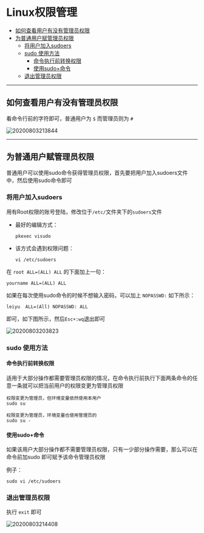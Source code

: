 # Linux权限管理
<!-- TOC -->

- [如何查看用户有没有管理员权限](#如何查看用户有没有管理员权限)
- [为普通用户赋管理员权限](#为普通用户赋管理员权限)
  - [将用户加入sudoers](#将用户加入sudoers)
  - [sudo 使用方法](#sudo-使用方法)
    - [命令执行前转换权限](#命令执行前转换权限)
    - [使用sudo+命令](#使用sudo命令)
  - [退出管理员权限](#退出管理员权限)

<!-- /TOC -->

---
## 如何查看用户有没有管理员权限

看命令行前的字符即可，普通用户为 `$` 而管理员则为 `#` 

![20200803213844](https://cdn.jsdelivr.net/gh/SuperMarioYL/ImageHostingService@master/resources/blogs/20200803213844.png)

---
## 为普通用户赋管理员权限

普通用户可以使用sudo命令获得管理员权限，首先要把用户加入sudoers文件中，然后使用sudo命令即可

### 将用户加入sudoers

用有Root权限的账号登陆，修改位于`/etc/`文件夹下的`sudoers`文件

- 最好的编辑方式：
  ```
  pkexec visudo
  ```
- 该方式会遇到权限问题：
  ```
  vi /etc/sudoers
  ```

在 `root ALL=(ALL) ALL` 的下面加上一句：

```
yourname ALL=(ALL) ALL
```

如果在每次使用sudo命令的时候不想输入密码，可以加上 `NOPASSWD:` 如下所示：

```
leiyu  ALL=(All) NOPASSWD: ALL
```

即可，如下图所示，然后`Esc+:wq`退出即可

![20200803203823](https://cdn.jsdelivr.net/gh/SuperMarioYL/ImageHostingService@master/resources/blogs/20200803203823.png)

### sudo 使用方法

#### 命令执行前转换权限

适用于大部分操作都需要管理员权限的情况，在命令执行前执行下面两条命令的任意一条就可以把当前用户的权限变更为管理员权限

```
权限变更为管理员，但环境变量依然使用本用户
sudo su 

权限变更为管理员，环境变量也使用管理员的
sudo su - 
```

#### 使用sudo+命令

如果该用户大部分操作都不需要管理员权限，只有一少部分操作需要，那么可以在命令前加sudo 即可赋予该命令管理员权限

例子：

```
sudo vi /etc/sudoers
```

### 退出管理员权限

执行 `exit` 即可

![20200803214408](https://cdn.jsdelivr.net/gh/SuperMarioYL/ImageHostingService@master/resources/blogs/20200803214408.png)